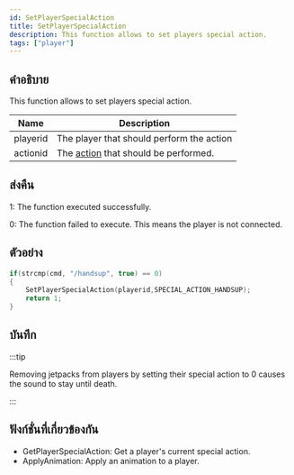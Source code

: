```yaml
---
id: SetPlayerSpecialAction
title: SetPlayerSpecialAction
description: This function allows to set players special action.
tags: ["player"]
---
```


## คำอธิบาย

This function allows to set players special action.

| Name     | Description                                                            |
| -------- | ---------------------------------------------------------------------- |
| playerid | The player that should perform the action                              |
| actionid | The [action](../resources/specialactions.md) that should be performed. |

## ส่งคืน

1: The function executed successfully.

0: The function failed to execute. This means the player is not connected.

## ตัวอย่าง

```c
if(strcmp(cmd, "/handsup", true) == 0)
{
    SetPlayerSpecialAction(playerid,SPECIAL_ACTION_HANDSUP);
    return 1;
}
```

## บันทึก

:::tip

Removing jetpacks from players by setting their special action to 0 causes the sound to stay until death.

:::

## ฟังก์ชั่นที่เกี่ยวข้องกัน

- GetPlayerSpecialAction: Get a player's current special action.
- ApplyAnimation: Apply an animation to a player.
